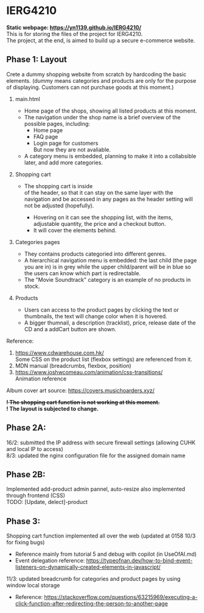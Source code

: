 # IERG4210

**Static webpage: https://yn1139.github.io/IERG4210/** \
This is for storing the files of the project for IERG4210.  
The project, at the end, is aimed to build up a secure e-commerce website.

## Phase 1: Layout

Crete a dummy shopping website from scratch by hardcoding the basic elements. (dummy means categories and products are only for the purpose of displaying. Customers can not purchase goods at this moment.)

1. main.html

   - Home page of the shops, showing all listed products at this moment.
   - The navigation under the shop name is a brief overview of the possible pages, including:
     - Home page
     - FAQ page
     - Login page for customers\
       But now they are not avaliable.
   - A category menu is embedded, planning to make it into a collabsible later, and add more categories.

2. Shopping cart

   - The shopping cart is inside <nav> of the header, so that it can stay on the same layer with the navigation and be accessed in any pages as the header setting will not be adjusted (hopefully).
     - Hovering on it can see the shopping list, with the items, adjustable quantity, the price and a checkout button.
     - It will cover the elements behind.

3. Categories pages

   - They contains products categoried into different genres.
   - A hierarchical navigation menu is embedded: the last child (the page you are in) is in grey while the upper child/parent will be in blue so the users can know which part is redirectable.
   - The "Movie Soundtrack" category is an example of no products in stock.

4. Products
   - Users can access to the product pages by clicking the text or thumbnails, the text will change color when it is hovered.
   - A bigger thumnail, a description (tracklist), price, release date of the CD and a addCart button are shown.

Reference:

1. https://www.cdwarehouse.com.hk/ \
   Some CSS on the product list (flexbox settings) are referenced from it.
2. MDN manual (breadcrumbs, flexbox, position)
3. https://www.joshwcomeau.com/animation/css-transitions/ \
   Animation reference

Album cover art source: https://covers.musichoarders.xyz/

~~**! The shopping cart function is not working at this moment.**~~\
**! The layout is subjected to change.**

## Phase 2A:

16/2: submitted the IP address with secure firewall settings (allowing CUHK and local IP to access) \
8/3: updated the nginx configuration file for the assigned domain name

## Phase 2B:

Implemented add-product admin pannel, auto-resize also implemented through frontend (CSS) \
TODO: [Update, delect]-product

## Phase 3:

Shopping cart function implemented all over the web (updated at 0158 10/3 for fixing bugs)

- Reference mainly from tutorial 5 and debug with copilot (in UseOfAI.md)
- Event delegation reference: https://typeofnan.dev/how-to-bind-event-listeners-on-dynamically-created-elements-in-javascript/

11/3: updated breadcrumb for categories and product pages by using window local storage

- Reference: https://stackoverflow.com/questions/63215969/executing-a-click-function-after-redirecting-the-person-to-another-page
